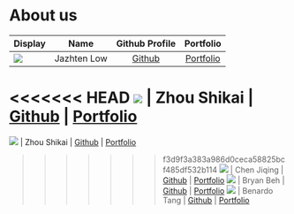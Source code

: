 # About us

Display | Name | Github Profile | Portfolio 
--------|:----:|:--------------:|:---------:
![](https://via.placeholder.com/100.png?text=Photo) | Jazhten Low | [Github](https://github.com/) | [Portfolio](docs/team/johndoe.md)
<<<<<<< HEAD
![](https://via.placeholder.com/100.png?text=Photo) | Zhou Shikai | [Github](https://github.com/shikai-zhou) | [Portfolio](docs/team/johndoe.md)
=======

![](https://via.placeholder.com/100.png?text=Photo) | Zhou Shikai | [Github](https://github.com/) | [Portfolio](docs/team/johndoe.md)
>>>>>>> f3d9f3a383a986d0ceca58825bcf485df532b114
![](https://via.placeholder.com/100.png?text=Photo) | Chen Jiqing | [Github](https://github.com/) | [Portfolio](docs/team/johndoe.md)
![](https://via.placeholder.com/100.png?text=Photo) | Bryan Beh | [Github](https://github.com/) | [Portfolio](docs/team/johndoe.md)
![](https://via.placeholder.com/100.png?text=Photo) | Benardo Tang | [Github](https://github.com/) | [Portfolio](docs/team/johndoe.md)
